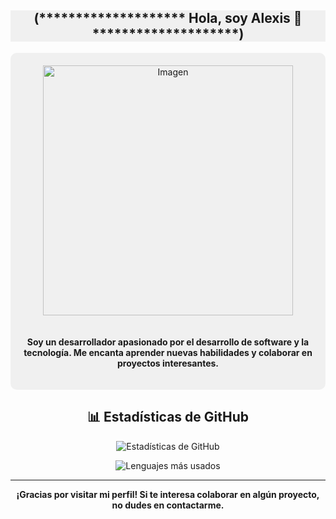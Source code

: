 <div align="center" style="background-color: #f0f0f0;">

## (******************** Hola, soy Alexis 👋 ********************)

</div>

<div align="center" style="background-color: #f0f0f0; padding: 20px; border-radius: 10px;">

  <img src="https://i.pinimg.com/originals/41/7e/be/417ebee986aec41629278b1e04cfbfe9.gif" alt="Imagen" width="400px" style="margin-bottom: 20px;">

  <p><b>Soy un desarrollador apasionado por el desarrollo de software y la tecnología. Me encanta aprender nuevas habilidades y colaborar en proyectos interesantes.</b></p>

</div>

<div align="center">
  
## 📊 Estadísticas de GitHub
</div>

<div align="center">

  ![Estadísticas de GitHub](https://github-readme-stats.vercel.app/api?username=kevinA67&show_icons=true&theme=dark)

  ![Lenguajes más usados](https://github-readme-stats.vercel.app/api/top-langs/?username=kevinA67&layout=compact&theme=dark)

</div>

---
<div align="center">
  
<b>¡Gracias por visitar mi perfil! Si te interesa colaborar en algún proyecto, no dudes en contactarme.</b>
</div>
